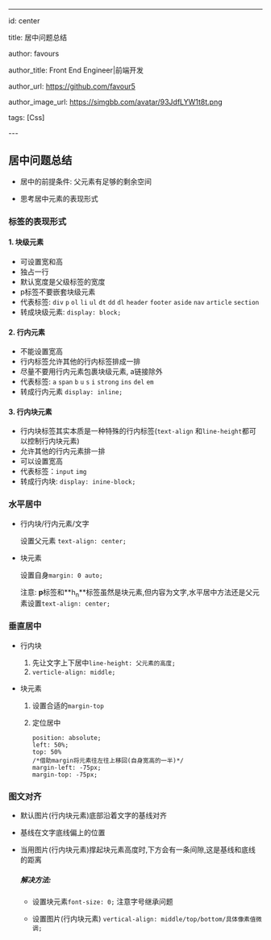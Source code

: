 ---

id: center

title: 居中问题总结

author: favours

author_title: Front End Engineer|前端开发

author_url: https://github.com/favour5

author_image_url: https://simgbb.com/avatar/93JdfLYW1t8t.png

tags: [Css]

\---

## 居中问题总结

* 居中的前提条件: 父元素有足够的剩余空间

* 思考居中元素的表现形式

###  标签的表现形式

####  1. 块级元素

* 可设置宽和高
* 独占一行
* 默认宽度是父级标签的宽度
* p标签不要嵌套块级元素
* 代表标签: `div`  `p`  `ol`  `li`  `ul`  `dt`  `dd`  `dl`  `header`  `footer`  `aside`  `nav`  `article`  `section` 
* 转成块级元素: `display: block;` 

#### 2. 行内元素

* 不能设置宽高
* 行内标签允许其他的行内标签排成一排
* 尽量不要用行内元素包裹块级元素, a链接除外
* 代表标签:  `a`  `span`  `b`  `u`  `s`  `i`  `strong`  `ins`  `del`  `em`
* 转成行内元素 `display: inline;`

####  3. 行内块元素

* 行内块标签其实本质是一种特殊的行内标签(`text-align` 和`line-height`都可以控制行内块元素)
* 允许其他的行内元素排一排
* 可以设置宽高
* 代表标签：`input`  `img` 
* 转成行内块: `display: inine-block;`



###  水平居中

* 行内块/行内元素/文字

  设置父元素 `text-align: center;`

* 块元素

  设置自身`margin: 0 auto;`
  
  注意: **p**标签和**h<sub>n</sub>**标签虽然是块元素,但内容为文字,水平居中方法还是父元素设置`text-align: center;`



### 垂直居中

* 行内块
  1. 先让文字上下居中`line-height: 父元素的高度;`
  2. `verticle-align: middle;`

* 块元素

  1. 设置合适的`margin-top`

  2. 定位居中 

     ```
     position: absolute;
     left: 50%;
     top: 50%
     /*借助margin将元素往左往上移回(自身宽高的一半)*/
     margin-left: -75px;
     margin-top: -75px;
     ```



###  图文对齐

*  默认图片(行内块元素)底部沿着文字的基线对齐

*  基线在文字底线偏上的位置

*  当用图片(行内块元素)撑起块元素高度时,下方会有一条间隙,这是基线和底线的距离

   ##### 解决方法: 
   
   * 设置块元素`font-size: 0;` 注意字号继承问题
   
   *  设置图片(行内块元素) `vertical-align: middle/top/bottom/具体像素值微调;`